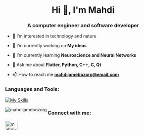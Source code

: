 
<h1 align="center">Hi 👋, I'm Mahdi</h1>
<h3 align="center">A computer engineer and software developer</h3>

- 👀 I’m interested in technology and nature

- 🔭 I’m currently working on **My ideas**

- 🌱 I’m currently learning **Neuroscience and Neural Networks**

- 💬 Ask me about **Flutter, Python, C++, C, Qt**

- 📫 How to reach me **mahdijamebozorg@email.com**

<h3 align="left">Languages and Tools:</h3>

[![My Skills](https://skillicons.dev/icons?i=flutter,dart,firebase,androidstudio,apple,postman,python,tensorflow,pytorch,c,cpp,qt)](https://skillicons.dev)

<p align="left"> 
  
<p>
  <img align="left" src="https://github-readme-stats.vercel.app/api/top-langs?username=mahdijamebozorg&show_icons=true&locale=en&layout=compact&theme=dark" alt="mahdijamebozorg" />
</p>

<h3 align="left">Connect with me:</h3>
<p align="left">
<a href="https://linkedin.com/in/mahdi-jamebozorg-b234b5221" target="blank">
  <img align="center" src="https://raw.githubusercontent.com/rahuldkjain/github-profile-readme-generator/master/src/images/icons/Social/linked-in-alt.svg" alt="mahdi-jamebozorg-b234b5221" height="30" width="40" />
</a>
</a>
</p>
